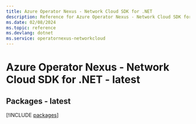 ```yaml
---
title: Azure Operator Nexus - Network Cloud SDK for .NET
description: Reference for Azure Operator Nexus - Network Cloud SDK for .NET
ms.date: 02/08/2024
ms.topic: reference
ms.devlang: dotnet
ms.service: operatornexus-networkcloud
---
```

# Azure Operator Nexus - Network Cloud SDK for .NET - latest
## Packages - latest
[!INCLUDE [packages](operator-nexus---network-cloud-index.md)]